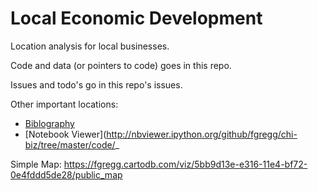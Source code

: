# Local Economic Development

Location analysis for local businesses.

Code and data (or pointers to code) goes in this repo.

Issues and todo's go in this repo's issues.

Other important locations:

* [Biblography](https://www.zotero.org/groups/site_selection/items)
* [Notebook Viewer](http://nbviewer.ipython.org/github/fgregg/chi-biz/tree/master/code/_

Simple Map: https://fgregg.cartodb.com/viz/5bb9d13e-e316-11e4-bf72-0e4fddd5de28/public_map
